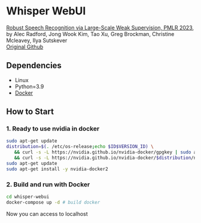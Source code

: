 # Whisper WebUI

[Robust Speech Recognition via Large-Scale Weak Supervision, PMLR 2023](https://arxiv.org/abs/2212.04356), by Alec Radford, Jong Wook Kim, Tao Xu, Greg Brockman, Christine Mcleavey, Ilya Sutskever  
[Original Github](https://github.com/openai/whisper)

## Dependencies

- Linux
- Python=3.9
- [Docker](https://www.docker.com/get-started/)

## How to Start

### 1. Ready to use nvidia in docker

```bash
sudo apt-get update 
distribution=$(. /etc/os-release;echo $ID$VERSION_ID) \
   && curl -s -L https://nvidia.github.io/nvidia-docker/gpgkey | sudo apt-key add - \
   && curl -s -L https://nvidia.github.io/nvidia-docker/$distribution/nvidia-docker.list | sudo tee /etc/apt/sources.list.d/nvidia-docker.list
sudo apt-get update 
sudo apt-get install -y nvidia-docker2  
```

### 2. Build and run with Docker

```bash
cd whisper-webui
docker-compose up -d # build docker
```

Now you can access to localhost
